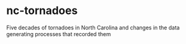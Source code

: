 # nc-tornadoes
Five decades of tornadoes in North Carolina and changes in the data generating processes that recorded them
